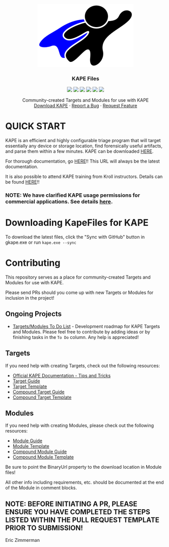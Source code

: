 <p align="center">
  <a href="https://github.com/EricZimmerman/KapeFiles">
    <img src="kapeLogo.png" alt="Logo" width="300" height="197">
  </a>
  
  <h3 align="center">KAPE Files</h3>
	
  <p align="center">
  <a href="LICENSE" alt="License">
    <img src="https://img.shields.io/github/license/EricZimmerman/KapeFiles?style=flat-square" /></a>
  <a href="https://github.com/EricZimmerman/KapeFiles/issues" alt="Issues">
    <img src="https://img.shields.io/github/issues/EricZimmerman/KapeFiles?style=flat-square" /></a>
  <a href="https://github.com/EricZimmerman/KapeFiles/graphs/contributors" alt="Contributors">
    <img src="https://img.shields.io/github/contributors/EricZimmerman/KapeFiles?style=flat-square" /></a>
  <a href="https://github.com/EricZimmerman/KapeFiles/pulls?q=is%3Apr+is%3Aclosed" alt="Closed PRs">
    <img src="https://img.shields.io/github/issues-pr-closed/EricZimmerman/KapeFiles?style=flat-square" /></a>
  <a href="https://github.com/EricZimmerman/KapeFiles/network/members/" alt="Forks">
		<img src="https://img.shields.io/github/forks/EricZimmerman/KapeFiles?style=flat-square" /></a>
  <a href="https://github.com/EricZimmerman/KapeFiles/stargazers/" alt="Stars">
		<img src="https://img.shields.io/github/stars/EricZimmerman/KapeFiles?style=flat-square" /></a>
  
  </p>
  <p align="center">
    Community-created Targets and Modules for use with KAPE
    <br />
    <a href="https://www.kroll.com/en/insights/publications/cyber/kroll-artifact-parser-extractor-kape">Download KAPE</a>
    ·
    <a href="https://github.com/EricZimmerman/KapeFiles/issues/new?labels=bug">Report a Bug</a>
    ·
    <a href="https://github.com/EricZimmerman/KapeFiles/issues/new?labels=enhancement">Request Feature</a>
  </p>
</p>

# QUICK START

KAPE is an efficient and highly configurable triage program that will target essentially any device or storage location, find forensically useful artifacts, and parse them within a few minutes. KAPE can be downloaded [HERE](https://www.kroll.com/en/insights/publications/cyber/kroll-artifact-parser-extractor-kape).

For thorough documentation, go [HERE](https://ericzimmerman.github.io/KapeDocs/#!index.md)!! This URL will always be the latest documentation.

It is also possible to attend KAPE training from Kroll instructors. Details can be found [HERE](training.md)!!

### NOTE: We have clarified KAPE usage permissions for commercial applications. See details [here](https://ericzimmerman.github.io/KapeDocs/#!Pages\50-Frequently-asked-questions.md).

# Downloading KapeFiles for KAPE

To download the latest files, click the "Sync with GitHub" button in gkape.exe or run `kape.exe --sync`

# Contributing

This repository serves as a place for community-created Targets and Modules for use with KAPE.

Please send PRs should you come up with new Targets or Modules for inclusion in the project!

## Ongoing Projects

 * [Targets/Modules To Do List](https://github.com/EricZimmerman/KapeFiles/projects/1) - Development roadmap for KAPE Targets and Modules. Please feel free to contribute by adding ideas or by finishing tasks in the `To Do` column. Any help is appreciated! 

## Targets

If you need help with creating Targets, check out the following resources:  
* [Official KAPE Documentation - Tips and Tricks](https://ericzimmerman.github.io/KapeDocs/#!Pages\60-Tips-and-tricks.md#KAPE_Target_Creation)
* [Target Guide](https://github.com/EricZimmerman/KapeFiles/blob/master/Targets/TargetGuide.guide)
* [Target Template](https://github.com/EricZimmerman/KapeFiles/blob/master/Targets/TargetTemplate.template)
* [Compound Target Guide](https://github.com/EricZimmerman/KapeFiles/blob/master/Targets/CompoundTargetGuide.guide)
* [Compound Target Template](https://github.com/EricZimmerman/KapeFiles/blob/master/Targets/CompoundTargetTemplate.template)

## Modules

If you need help with creating Modules, please check out the following resources:

* [Module Guide](https://github.com/EricZimmerman/KapeFiles/blob/master/Modules/ModuleGuide.guide)
* [Module Template](https://github.com/EricZimmerman/KapeFiles/blob/master/Modules/ModuleTemplate.template)
* [Compound Module Guide](https://github.com/EricZimmerman/KapeFiles/blob/master/Modules/CompoundModuleGuide.guide)
* [Compound Module Template](https://github.com/EricZimmerman/KapeFiles/blob/master/Modules/CompoundModuleTemplate.template)

Be sure to point the BinaryUrl property to the download location in Module files!

All other info including requirements, etc. should be documented at the end of the Module in comment blocks.

## NOTE: BEFORE INITIATING A PR, PLEASE ENSURE YOU HAVE COMPLETED THE STEPS LISTED WITHIN THE PULL REQUEST TEMPLATE PRIOR TO SUBMISSION!

Eric Zimmerman
